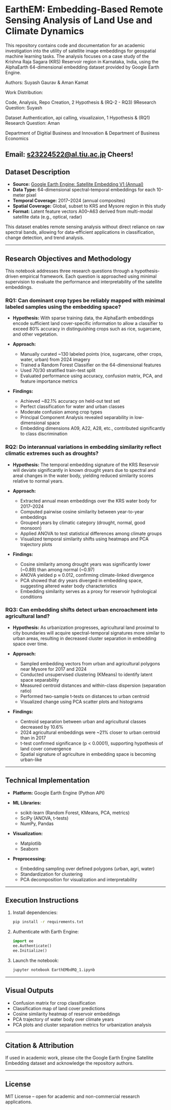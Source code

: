 # EarthEM: Embedding-Based Remote Sensing Analysis of Land Use and Climate Dynamics

This repository contains code and documentation for an academic investigation into the utility of satellite image embeddings for geospatial machine learning tasks. The analysis focuses on a case study of the Krishna Raja Sagara (KRS) Reservoir region in Karnataka, India, using the AlphaEarth 64-dimensional embedding dataset provided by Google Earth Engine.


Authors: Suyash Gaurav & Aman Kamat
 
Work Distribution: 

Code, Analysis, Repo Creation, 2 Hypothesis & (RQ-2 - RQ3) 9Research Question: Suyash

Dataset Authentication, api calling, visualizaion, 1 Hypothesis & (RQ1) Research Question: Aman

Department of Digitial Business and Innovation & Department of Business Economics 

Email: s23224522@al.tiu.ac.jp
Cheers!
---

## Dataset Description

* **Source:** [Google Earth Engine: Satellite Embedding V1 (Annual)](https://developers.google.com/earth-engine/datasets/catalog/GOOGLE_SATELLITE_EMBEDDING_V1_ANNUAL)
* **Data Type:** 64-dimensional spectral-temporal embeddings for each 10-meter pixel
* **Temporal Coverage:** 2017–2024 (annual composites)
* **Spatial Coverage:** Global, subset to KRS and Mysore region in this study
* **Format:** Latent feature vectors A00–A63 derived from multi-modal satellite data (e.g., optical, radar)

This dataset enables remote sensing analysis without direct reliance on raw spectral bands, allowing for data-efficient applications in classification, change detection, and trend analysis.

---

## Research Objectives and Methodology

This notebook addresses three research questions through a hypothesis-driven empirical framework. Each question is approached using minimal supervision to evaluate the performance and interpretability of the satellite embeddings.

### RQ1: Can dominant crop types be reliably mapped with minimal labeled samples using the embedding space?

* **Hypothesis:** With sparse training data, the AlphaEarth embeddings encode sufficient land cover-specific information to allow a classifier to exceed 80% accuracy in distinguishing crops such as rice, sugarcane, and other vegetation.

* **Approach:**

  * Manually curated ~130 labeled points (rice, sugarcane, other crops, water, urban) from 2024 imagery
  * Trained a Random Forest Classifier on the 64-dimensional features
  * Used 70/30 stratified train-test split
  * Evaluated performance using accuracy, confusion matrix, PCA, and feature importance metrics

* **Findings:**

  * Achieved ~82.1% accuracy on held-out test set
  * Perfect classification for water and urban classes
  * Moderate confusion among crop types
  * Principal Component Analysis revealed separability in low-dimensional space
  * Embedding dimensions A09, A22, A28, etc., contributed significantly to class discrimination

### RQ2: Do interannual variations in embedding similarity reflect climatic extremes such as droughts?

* **Hypothesis:** The temporal embedding signature of the KRS Reservoir will deviate significantly in known drought years due to spectral and areal changes in the water body, yielding reduced similarity scores relative to normal years.

* **Approach:**

  * Extracted annual mean embeddings over the KRS water body for 2017–2024
  * Computed pairwise cosine similarity between year-to-year embeddings
  * Grouped years by climatic category (drought, normal, good monsoon)
  * Applied ANOVA to test statistical differences among climate groups
  * Visualized temporal similarity shifts using heatmaps and PCA trajectory plots

* **Findings:**

  * Cosine similarity among drought years was significantly lower (~0.89) than among normal (~0.97)
  * ANOVA yielded p ≈ 0.012, confirming climate-linked divergence
  * PCA showed that dry years diverged in embedding space, suggesting altered water body characteristics
  * Embedding similarity serves as a proxy for reservoir hydrological conditions

### RQ3: Can embedding shifts detect urban encroachment into agricultural land?

* **Hypothesis:** As urbanization progresses, agricultural land proximal to city boundaries will acquire spectral-temporal signatures more similar to urban areas, resulting in decreased cluster separation in embedding space over time.

* **Approach:**

  * Sampled embedding vectors from urban and agricultural polygons near Mysore for 2017 and 2024
  * Conducted unsupervised clustering (KMeans) to identify latent space separability
  * Measured centroid distances and within-class dispersion (separation ratio)
  * Performed two-sample t-tests on distances to urban centroid
  * Visualized change using PCA scatter plots and histograms

* **Findings:**

  * Centroid separation between urban and agricultural classes decreased by 10.6%
  * 2024 agricultural embeddings were ~21% closer to urban centroid than in 2017
  * t-test confirmed significance (p < 0.0001), supporting hypothesis of land cover convergence
  * Spatial signature of agriculture in embedding space is becoming urban-like

---

## Technical Implementation

* **Platform:** Google Earth Engine (Python API)
* **ML Libraries:**

  * scikit-learn (Random Forest, KMeans, PCA, metrics)
  * SciPy (ANOVA, t-tests)
  * NumPy, Pandas
* **Visualization:**

  * Matplotlib
  * Seaborn
* **Preprocessing:**

  * Embedding sampling over defined polygons (urban, agri, water)
  * Standardization for clustering
  * PCA decomposition for visualization and interpretability

---

## Execution Instructions

1. Install dependencies:

   ```bash
   pip install -r requirements.txt
   ```
2. Authenticate with Earth Engine:

   ```python
   import ee
   ee.Authenticate()
   ee.Initialize()
   ```
3. Launch the notebook:

   ```bash
   jupyter notebook EarthEMbdRQ_1.ipynb
   ```

---

## Visual Outputs

* Confusion matrix for crop classification
* Classification map of land cover predictions
* Cosine similarity heatmap of reservoir embeddings
* PCA trajectory of water body over climate years
* PCA plots and cluster separation metrics for urbanization analysis

---

## Citation & Attribution

If used in academic work, please cite the Google Earth Engine Satellite Embedding dataset and acknowledge the repository authors.

---

## License

MIT License – open for academic and non-commercial research applications.
